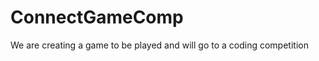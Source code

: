 ConnectGameComp
==============

We are creating a game to be played and will go to a coding competition
